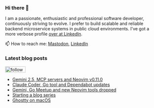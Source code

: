 ### Hi there 👋

I am a passionate, enthusiastic and professional software developer, continuously striving to evolve. I prefer to build scalable and reliable backend microservice systems in public cloud environments. I've got a more verbose profile [over at LinkedIn](https://www.linkedin.com/in/fredrik/).

📫 How to reach me: [Mastodon](https://fosstodon.org/@fredrikaverpil), [LinkedIn](https://www.linkedin.com/in/fredrik/)


<!--
- 🔭 I’m currently working on ...
- 🌱 I’m currently learning ...
- 👯 I’m looking to collaborate on ...
- 🤔 I’m looking for help with ...
- 💬 Ask me about ...
- 📫 How to reach me: ...
- 😄 Pronouns: ...
- ⚡ Fun fact: ...
-->

### Latest blog posts

<a href='https://feedly.com/i/subscription/feed%2Fhttps%3A%2F%2Ffredrikaverpil.github.io%2Ffeed_rss_created.xml'  target='blank'><img id='feedlyFollow' src='https://s1.feedly.com/legacy/feedly-follow-rectangle-volume-small_2x.png' alt='follow us in feedly' width='66' height='20'></a>

<!-- BLOG-POST-LIST:START -->
- [Gemini 2.5, MCP servers and Neovim v0.11.0](https://fredrikaverpil.github.io/blog/2025/03/29/gemini-25-mcp-servers-and-neovim-v0110/)
- [Claude Coder, Go tool and Dependabot updates](https://fredrikaverpil.github.io/blog/2025/03/01/claude-coder-go-tool-and-dependabot-updates/)
- [Gemini, Go Meetup and new Neovim tools dropped](https://fredrikaverpil.github.io/blog/2025/02/22/gemini-go-meetup-and-new-neovim-tools-dropped/)
- [Starting a blog series](https://fredrikaverpil.github.io/blog/2025/02/21/starting-a-blog-series/)
- [Ghostty on macOS](https://fredrikaverpil.github.io/blog/2024/12/04/ghostty-on-macos/)
<!-- BLOG-POST-LIST:END -->
